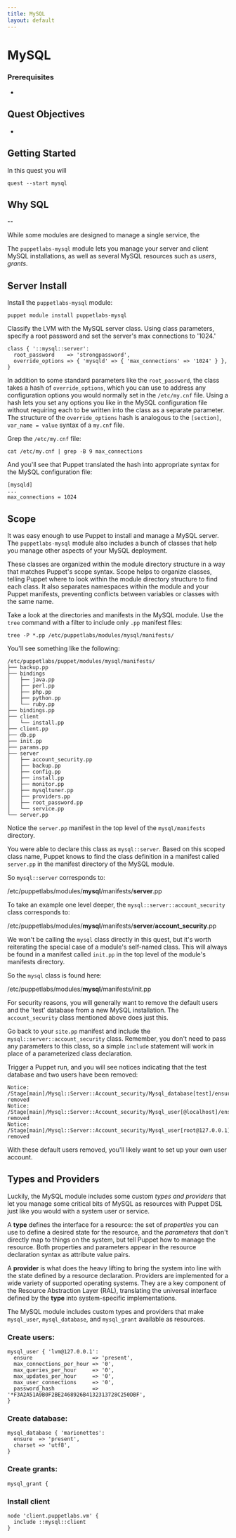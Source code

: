 ```yaml
---
title: MySQL
layout: default
---
```


# MySQL

### Prerequisites

- 

## Quest Objectives

- 

## Getting Started

In this quest you will

    quest --start mysql

## Why SQL

> 
-- 

While some modules are designed to manage a single service, the 

The `puppetlabs-mysql` module lets you manage your server and client MySQL installations, as well as several MySQL resources such as *users*, *grants*.

## Server Install

Install the `puppetlabs-mysql` module:

	puppet module install puppetlabs-mysql

Classify the LVM with the MySQL server	class. Using class parameters, specify a root password and set the server's max connections to '1024.'

	class { '::mysql::server':
	  root_password    => 'strongpassword',
	  override_options => { 'mysqld' => { 'max_connections' => '1024' } },
	}
	
In addition to some standard parameters like the `root_password`, the class takes a hash of `override_options`, which you can use to address any configuration options you would normally set in the `/etc/my.cnf` file. Using a hash lets you set any options you like in the MySQL configuration file without requiring each to be written into the class as a separate parameter. The structure of the `override_options` hash is analogous to the `[section]`, `var_name = value` syntax of a `my.cnf` file.

Grep the `/etc/my.cnf` file:

	cat /etc/my.cnf | grep -B 9 max_connections

And you'll see that Puppet translated the hash into appropriate syntax for the MySQL configuration file:

	[mysqld]
	...
	max_connections = 1024

## Scope

It was easy enough to use Puppet to install and manage a MySQL server. The `puppetlabs-mysql` module also includes a bunch of classes that help you manage other aspects of your MySQL deployment. 

These classes are organized within the module directory structure in a way that matches Puppet's scope syntax. Scope helps to organize classes, telling Puppet where to look within the module directory structure to find each class. It also separates namespaces within the module and your Puppet manifests, preventing conflicts between variables or classes with the same name.

Take a look at the directories and manifests in the MySQL module. Use the `tree` command with a filter to include only `.pp` manifest files:

	tree -P *.pp /etc/puppetlabs/modules/mysql/manifests/

You'll see something like the following:

	/etc/puppetlabs/puppet/modules/mysql/manifests/
	├── backup.pp
	├── bindings
	│   ├── java.pp
	│   ├── perl.pp
	│   ├── php.pp
	│   ├── python.pp
	│   └── ruby.pp
	├── bindings.pp
	├── client
	│   └── install.pp
	├── client.pp
	├── db.pp
	├── init.pp
	├── params.pp
	├── server
	│   ├── account_security.pp
	│   ├── backup.pp
	│   ├── config.pp
	│   ├── install.pp
	│   ├── monitor.pp
	│   ├── mysqltuner.pp
	│   ├── providers.pp
	│   ├── root_password.pp
	│   └── service.pp
	└── server.pp
	
Notice the `server.pp` manifest in the top level of the `mysql/manifests` directory. 

You were able to declare this class as `mysql::server`. Based on this scoped class name, Puppet knows to find the class definition in a manifest called `server.pp` in the manifest directory of the MySQL module.

So `mysql::server` corresponds to:

/etc/puppetlabs/modules/**mysql**/manifests/**server**.pp

To take an example one level deeper, the `mysql::server::account_security` class corresponds to:

/etc/puppetlabs/modules/**mysql**/manifests/**server**/**account_security**.pp

We won't be calling the `mysql` class directly in this quest, but it's worth reiterating the special case of a module's self-named class. This will always be found in a manifest called `init.pp` in the top level of the module's manifests directory.

So the `mysql` class is found here:

/etc/puppetlabs/modules/**mysql**/manifests/init.pp

For security reasons, you will generally want to remove the default users and the 'test' database from a new MySQL installation. The `account_security` class mentioned above does just this.

Go back to your `site.pp` manifest and include the `mysql::server::account_security` class. Remember, you don't need to pass any parameters to this class, so a simple `include` statement will work in place of a parameterized class declaration. 

Trigger a Puppet run, and you will see notices indicating that the test database and two users have been removed:

	Notice: /Stage[main]/Mysql::Server::Account_security/Mysql_database[test]/ensure: removed
	Notice: /Stage[main]/Mysql::Server::Account_security/Mysql_user[@localhost]/ensure: removed
	Notice: /Stage[main]/Mysql::Server::Account_security/Mysql_user[root@127.0.0.1]/ensure: removed

With these default users removed, you'll likely want to set up your own user account.

## Types and Providers

Luckily, the MySQL module includes some custom *types and providers* that let you manage some critical bits of MySQL as resources with Puppet DSL just like you would with a system user or service.

A **type** defines the interface for a resource: the set of *properties* you can use to define a desired state for the resource, and the *parameters* that don't directly map to things on the system, but tell Puppet how to manage the resource. Both properties and parameters appear in the resource declaration syntax as attribute value pairs.

A **provider** is what does the heavy lifting to bring the system into line with the state defined by a resource declaration. Providers are implemented for a wide variety of supported operating systems. They are a key component of the Resource Abstraction Layer (RAL), translating the universal interface defined by the **type** into system-specific implementations.

The MySQL module includes custom types and providers that make `mysql_user`, `mysql_database`, and `mysql_grant` available as resources.

### Create users:

	mysql_user { 'lvm@127.0.0.1':
	  ensure                   => 'present',
	  max_connections_per_hour => '0',
	  max_queries_per_hour     => '0',
	  max_updates_per_hour     => '0',
	  max_user_connections     => '0',
	  password_hash            => '*F3A2A51A9B0F2BE2468926B4132313728C250DBF',
	}
	

### Create database:

	mysql_database { 'marionettes':
  	  ensure  => 'present',
  	  charset => 'utf8',
	}

### Create grants:

	mysql_grant {

### Install client

	node 'client.puppetlabs.vm' {
	  include ::mysql::client
	}